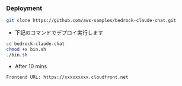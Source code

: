 
###  Deployment

```sh
git clone https://github.com/aws-samples/bedrock-claude-chat.git
```

- 下記のコマンドでデプロイ実行します

```sh
cd bedrock-claude-chat
chmod +x bin.sh
./bin.sh
```

- After 10 mins

```
Frontend URL: https://xxxxxxxxx.cloudfront.net
```
